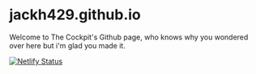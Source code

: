 # jackh429.github.io
Welcome to The Cockpit's Github page, who knows why you wondered over here but i'm glad you made it.

[![Netlify Status](https://api.netlify.com/api/v1/badges/cfa6dfc0-10eb-4ab6-b593-828a5ec9ca5f/deploy-status)](https://app.netlify.com/sites/awesome-jepsen-e6cf76/deploys)

